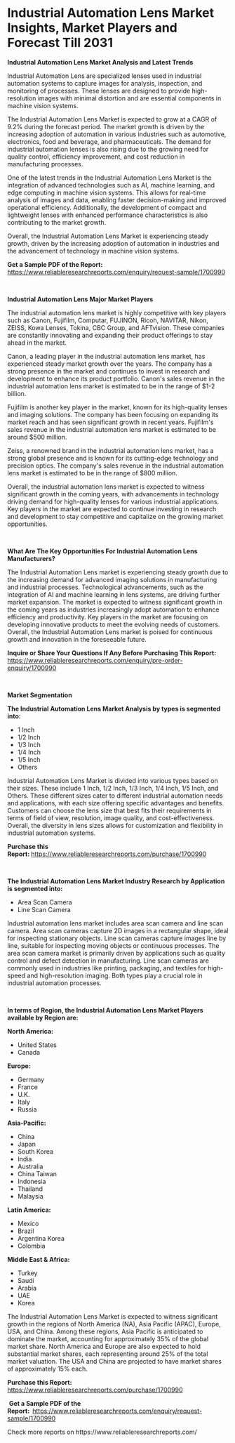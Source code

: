 <p><h1>Industrial Automation Lens Market Insights, Market Players and Forecast Till 2031</h1></p><p><strong>Industrial Automation Lens Market Analysis and Latest Trends</strong></p>
<p><p>Industrial Automation Lens are specialized lenses used in industrial automation systems to capture images for analysis, inspection, and monitoring of processes. These lenses are designed to provide high-resolution images with minimal distortion and are essential components in machine vision systems.</p><p>The Industrial Automation Lens Market is expected to grow at a CAGR of 9.2% during the forecast period. The market growth is driven by the increasing adoption of automation in various industries such as automotive, electronics, food and beverage, and pharmaceuticals. The demand for industrial automation lenses is also rising due to the growing need for quality control, efficiency improvement, and cost reduction in manufacturing processes.</p><p>One of the latest trends in the Industrial Automation Lens Market is the integration of advanced technologies such as AI, machine learning, and edge computing in machine vision systems. This allows for real-time analysis of images and data, enabling faster decision-making and improved operational efficiency. Additionally, the development of compact and lightweight lenses with enhanced performance characteristics is also contributing to the market growth.</p><p>Overall, the Industrial Automation Lens Market is experiencing steady growth, driven by the increasing adoption of automation in industries and the advancement of technology in machine vision systems.</p></p>
<p><strong>Get a Sample PDF of the Report:&nbsp;</strong> <a href="https://www.reliableresearchreports.com/enquiry/request-sample/1700990">https://www.reliableresearchreports.com/enquiry/request-sample/1700990</a></p>
<p>&nbsp;</p>
<p><strong>Industrial Automation Lens Major Market Players</strong></p>
<p><p>The industrial automation lens market is highly competitive with key players such as Canon, Fujifilm, Computar, FUJINON, Ricoh, NAVITAR, Nikon, ZEISS, Kowa Lenses, Tokina, CBC Group, and AFTvision. These companies are constantly innovating and expanding their product offerings to stay ahead in the market.</p><p>Canon, a leading player in the industrial automation lens market, has experienced steady market growth over the years. The company has a strong presence in the market and continues to invest in research and development to enhance its product portfolio. Canon's sales revenue in the industrial automation lens market is estimated to be in the range of $1-2 billion.</p><p>Fujifilm is another key player in the market, known for its high-quality lenses and imaging solutions. The company has been focusing on expanding its market reach and has seen significant growth in recent years. Fujifilm's sales revenue in the industrial automation lens market is estimated to be around $500 million.</p><p>Zeiss, a renowned brand in the industrial automation lens market, has a strong global presence and is known for its cutting-edge technology and precision optics. The company's sales revenue in the industrial automation lens market is estimated to be in the range of $800 million.</p><p>Overall, the industrial automation lens market is expected to witness significant growth in the coming years, with advancements in technology driving demand for high-quality lenses for various industrial applications. Key players in the market are expected to continue investing in research and development to stay competitive and capitalize on the growing market opportunities.</p></p>
<p>&nbsp;</p>
<p><strong>What Are The Key Opportunities For Industrial Automation Lens Manufacturers?</strong></p>
<p><p>The Industrial Automation Lens market is experiencing steady growth due to the increasing demand for advanced imaging solutions in manufacturing and industrial processes. Technological advancements, such as the integration of AI and machine learning in lens systems, are driving further market expansion. The market is expected to witness significant growth in the coming years as industries increasingly adopt automation to enhance efficiency and productivity. Key players in the market are focusing on developing innovative products to meet the evolving needs of customers. Overall, the Industrial Automation Lens market is poised for continuous growth and innovation in the foreseeable future.</p></p>
<p><strong>Inquire or Share Your Questions If Any Before Purchasing This Report:</strong> <a href="https://www.reliableresearchreports.com/enquiry/pre-order-enquiry/1700990">https://www.reliableresearchreports.com/enquiry/pre-order-enquiry/1700990</a></p>
<p>&nbsp;</p>
<p><strong>Market Segmentation</strong></p>
<p><strong>The Industrial Automation Lens Market Analysis by types is segmented into:</strong></p>
<p><ul><li>1 Inch</li><li>1/2 Inch</li><li>1/3 Inch</li><li>1/4 Inch</li><li>1/5 Inch</li><li>Others</li></ul></p>
<p><p>Industrial Automation Lens Market is divided into various types based on their sizes. These include 1 Inch, 1/2 Inch, 1/3 Inch, 1/4 Inch, 1/5 Inch, and Others. These different sizes cater to different industrial automation needs and applications, with each size offering specific advantages and benefits. Customers can choose the lens size that best fits their requirements in terms of field of view, resolution, image quality, and cost-effectiveness. Overall, the diversity in lens sizes allows for customization and flexibility in industrial automation systems.</p></p>
<p><strong>Purchase this Report:&nbsp;</strong><a href="https://www.reliableresearchreports.com/purchase/1700990">https://www.reliableresearchreports.com/purchase/1700990</a></p>
<p>&nbsp;</p>
<p><strong>The Industrial Automation Lens Market Industry Research by Application is segmented into:</strong></p>
<p><ul><li>Area Scan Camera</li><li>Line Scan Camera</li></ul></p>
<p><p>Industrial automation lens market includes area scan camera and line scan camera. Area scan cameras capture 2D images in a rectangular shape, ideal for inspecting stationary objects. Line scan cameras capture images line by line, suitable for inspecting moving objects or continuous processes. The area scan camera market is primarily driven by applications such as quality control and defect detection in manufacturing. Line scan cameras are commonly used in industries like printing, packaging, and textiles for high-speed and high-resolution imaging. Both types play a crucial role in industrial automation processes.</p></p>
<p>&nbsp;</p>
<p><strong>In terms of Region, the Industrial Automation Lens Market Players available by Region are:</strong></p>
<p>
    <p> <strong> North America: </strong>
        <ul>
            <li>United States</li>
            <li>Canada</li>
        </ul>
        </p> 
    <p> <strong> Europe: </strong>
        <ul>
            <li>Germany</li>
            <li>France</li>
            <li>U.K.</li>
            <li>Italy</li>
            <li>Russia</li>
        </ul>
        </p> 
    <p> <strong> Asia-Pacific: </strong>
        <ul>
            <li>China</li>
            <li>Japan</li>
            <li>South Korea</li>
            <li>India</li>
            <li>Australia</li>
            <li>China Taiwan</li>
            <li>Indonesia</li>
            <li>Thailand</li>
            <li>Malaysia</li>
        </ul>
        </p> 
    <p> <strong> Latin America: </strong>
        <ul>
            <li>Mexico</li>
            <li>Brazil</li>
            <li>Argentina Korea</li>
            <li>Colombia</li>
        </ul>
        </p> 
    <p> <strong> Middle East & Africa: </strong>
        <ul>
            <li>Turkey</li>
            <li>Saudi</li>
            <li>Arabia</li>
            <li>UAE</li>
            <li>Korea</li>
        </ul>
    </p>
    </p>
<p><p>The Industrial Automation Lens Market is expected to witness significant growth in the regions of North America (NA), Asia Pacific (APAC), Europe, USA, and China. Among these regions, Asia Pacific is anticipated to dominate the market, accounting for approximately 35% of the global market share. North America and Europe are also expected to hold substantial market shares, each representing around 25% of the total market valuation. The USA and China are projected to have market shares of approximately 15% each.</p></p>
<p><strong>Purchase this Report: </strong><a href="https://www.reliableresearchreports.com/purchase/1700990">https://www.reliableresearchreports.com/purchase/1700990</a></p>
<p>&nbsp;<strong>Get a Sample PDF of the Report:&nbsp;&nbsp;</strong><a href="https://www.reliableresearchreports.com/enquiry/request-sample/1700990">https://www.reliableresearchreports.com/enquiry/request-sample/1700990</a></p>
<p><strong></strong></p>
<p>Check more reports on https://www.reliableresearchreports.com/</p>